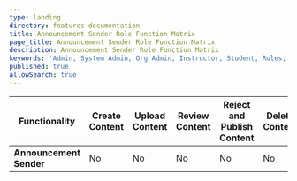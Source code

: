 ```yaml
---
type: landing
directory: features-documentation
title: Announcement Sender Role Function Matrix
page_title: Announcement Sender Role Function Matrix
description: Announcement Sender Role Function Matrix
keywords: 'Admin, System Admin, Org Admin, Instructor, Student, Roles, Permissions'
published: true
allowSearch: true
---
```


|  Functionality          | Create Content | Upload Content | Review Content | Reject and Publish Content | Delete Content | Update User Profile | Sent Announcements |
|-------------------------|----------------|----------------|----------------|----------------------------|----------------|---------------------|--------------------|
| **Announcement Sender** |       No       |       No       |       No       |             No             |       No       |         Yes         | Yes                |

